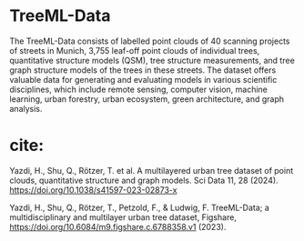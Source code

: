 # TreeML-Data

The TreeML-Data consists of labelled point clouds of 40 scanning projects of streets in Munich, 3,755 leaf-off point clouds of individual trees, quantitative structure models (QSM), tree structure measurements, and tree graph structure models of the trees in these streets. The dataset offers valuable data for generating and evaluating models in various scientific disciplines, which include remote sensing, computer vision, machine learning, urban forestry, urban ecosystem, green architecture, and graph analysis.

# cite:

Yazdi, H., Shu, Q., Rötzer, T. et al. A multilayered urban tree dataset of point clouds, quantitative structure and graph models. Sci Data 11, 28 (2024). https://doi.org/10.1038/s41597-023-02873-x

Yazdi, H., Shu, Q., Rötzer, T., Petzold, F., & Ludwig, F. TreeML-Data; a multidisciplinary and multilayer urban tree dataset, Figshare, https://doi.org/10.6084/m9.figshare.c.6788358.v1 (2023).
